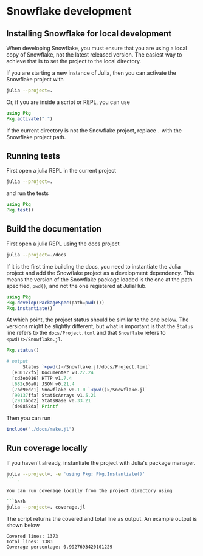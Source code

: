 # Snowflake development

## Installing Snowflake for local development

When developing Snowflake, you must ensure that you are using a local copy of Snowflake, not the latest released version. The easiest way to achieve that is to set the project to the local directory.

If you are starting a new instance of Julia, then you can activate the Snowflake project with

```bash
julia --project=.
```

Or, if you are inside a script or REPL, you can use

```julia
using Pkg
Pkg.activate(".")
```

If the current directory is not the Snowflake project, replace `.` with the Snowflake project path.


## Running tests

First open a julia REPL in the current project

```bash
julia --project=.
```

and run the tests

```julia
using Pkg
Pkg.test()
```

## Build the documentation

First open a julia REPL using the docs project

```bash
julia --project=./docs
```

If it is the first time building the docs, you need to instantiate the Julia project and add the Snowflake project as a development dependency. This means the version of the Snowflake package loaded is the one at the path specified, `pwd()`, and not the one registered at JuliaHub.

```julia
using Pkg
Pkg.develop(PackageSpec(path=pwd()))
Pkg.instantiate()
```

At which point, the project status should be similar to the one below. The versions might be slightly different, but what is important is that the `Status` line refers to the `docs/Project.toml` and that `Snowflake` refers to `<pwd()>/Snowflake.jl`.

```julia
Pkg.status()

# output
      Status `<pwd()>/Snowflake.jl/docs/Project.toml`
  [e30172f5] Documenter v0.27.24
  [cd3eb016] HTTP v1.7.4
  [682c06a0] JSON v0.21.4
  [7bd9edc1] Snowflake v0.1.0 `<pwd()>/Snowflake.jl`
  [90137ffa] StaticArrays v1.5.21
  [2913bbd2] StatsBase v0.33.21
  [de0858da] Printf
```

Then you can run

```julia
include("./docs/make.jl")
```

## Run coverage locally

If you haven't already, instantiate the project with Julia's package manager.

```bash
julia --project=. -e 'using Pkg; Pkg.Instantiate()'
``` .

You can run coverage locally from the project directory using

```bash
julia --project=. coverage.jl
```

The script returns the covered and total line as output. An example output is shown below

```text
Covered lines: 1373
Total lines: 1383
Coverage percentage: 0.9927693420101229
```
